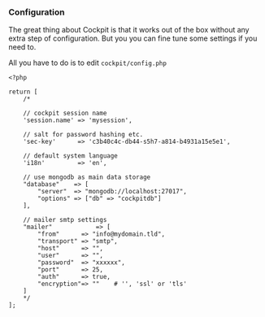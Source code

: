 ### Configuration


The great thing about Cockpit is that it works out of the box without any extra step of configuration. But you you can fine tune some settings if you need to.

All you have to do is to edit <code>cockpit/config.php</code>

```
<?php

return [
    /*

    // cockpit session name
    'session.name' => 'mysession',

    // salt for password hashing etc.
    'sec-key'      => 'c3b40c4c-db44-s5h7-a814-b4931a15e5e1',

    // default system language
    'i18n'         => 'en',

    // use mongodb as main data storage
    "database"    => [
        "server"  => "mongodb://localhost:27017",
        "options" => ["db" => "cockpitdb"]
    ],

    // mailer smtp settings
    "mailer"            => [
        "from"      => "info@mydomain.tld",
        "transport" => "smtp",
        "host"      => "",
        "user"      => "",
        "password"  => "xxxxxx",
        "port"      => 25,
        "auth"      => true,
        "encryption"=> ""    # '', 'ssl' or 'tls'
    ]
    */
];
```